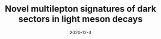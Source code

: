 ---
title: "Novel multilepton signatures of dark sectors in light meson decays"
authors:  Matheus Hostert,  Maxim Pospelov
collection: publication
permalink: /publication/2020-12-3-Novelmultileptonsignaturesofdarksectorsinlightmesondecays
date: 2020-12-3
venue: Phys.Rev.D 
paperurl: 'https://arxiv.org/abs/2012.02142'
citation: "Novel multilepton signatures of dark sectors in light meson decays, Matheus Hostert, Maxim Pospelov, Phys.Rev.D 105 (2022) 1 015017, "
eprint: "2012.02142"
---